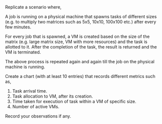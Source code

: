Replicate a scenario where,

A job is running on a physical machine that spawns tasks of different sizes (e.g. to multiply two
matrices such as 5x5, 10x10, 100x100 etc.) after every few minutes.

For every job that is spawned, a VM is created based on the size of the matrix (e.g. large matrix
size, VM with more resources) and the task is allotted to it. After the completion of the task, the
result is returned and the VM is terminated.

The above process is repeated again and again till the job on the physical machine is running.

Create a chart (with at least 10 entries) that records different metrics such as,
1. Task arrival time.
2. Task allocation to VM, after its creation.
3. Time taken for execution of task within a VM of specific size.
4. Number of active VMs.

Record your observations if any.